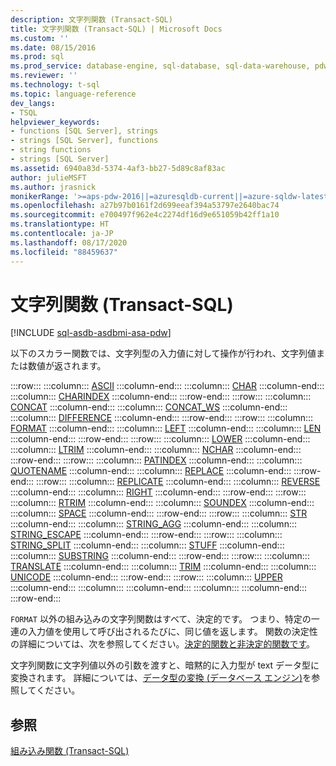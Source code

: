 ```yaml
---
description: 文字列関数 (Transact-SQL)
title: 文字列関数 (Transact-SQL) | Microsoft Docs
ms.custom: ''
ms.date: 08/15/2016
ms.prod: sql
ms.prod_service: database-engine, sql-database, sql-data-warehouse, pdw
ms.reviewer: ''
ms.technology: t-sql
ms.topic: language-reference
dev_langs:
- TSQL
helpviewer_keywords:
- functions [SQL Server], strings
- strings [SQL Server], functions
- string functions
- strings [SQL Server]
ms.assetid: 6940a83d-5374-4af3-bb27-5d89c8af83ac
author: julieMSFT
ms.author: jrasnick
monikerRange: '>=aps-pdw-2016||=azuresqldb-current||=azure-sqldw-latest||>=sql-server-2016||=sqlallproducts-allversions||>=sql-server-linux-2017||=azuresqldb-mi-current'
ms.openlocfilehash: a27b97b0161f2d699eeaf394a53797e2640bac74
ms.sourcegitcommit: e700497f962e4c2274df16d9e651059b42ff1a10
ms.translationtype: HT
ms.contentlocale: ja-JP
ms.lasthandoff: 08/17/2020
ms.locfileid: "88459637"
---
```

# <a name="string-functions-transact-sql"></a>文字列関数 (Transact-SQL)
[!INCLUDE [sql-asdb-asdbmi-asa-pdw](../../includes/applies-to-version/sql-asdb-asdbmi-asa-pdw.md)]

以下のスカラー関数では、文字列型の入力値に対して操作が行われ、文字列値または数値が返されます。  

:::row:::
    :::column:::
        [ASCII](../../t-sql/functions/ascii-transact-sql.md)
    :::column-end:::
    :::column:::
        [CHAR](../../t-sql/functions/char-transact-sql.md)
    :::column-end:::
    :::column:::
        [CHARINDEX](../../t-sql/functions/charindex-transact-sql.md)
    :::column-end:::
:::row-end:::
:::row:::
    :::column:::
        [CONCAT](../../t-sql/functions/concat-transact-sql.md)
    :::column-end:::
    :::column:::
        [CONCAT_WS](../../t-sql/functions/concat-ws-transact-sql.md)
    :::column-end:::
    :::column:::
        [DIFFERENCE](../../t-sql/functions/difference-transact-sql.md) 
    :::column-end:::
:::row-end:::
:::row:::
    :::column:::
        [FORMAT](../../t-sql/functions/format-transact-sql.md)
    :::column-end:::
    :::column:::
        [LEFT](../../t-sql/functions/left-transact-sql.md)
    :::column-end:::
    :::column:::
        [LEN](../../t-sql/functions/len-transact-sql.md) 
    :::column-end:::
:::row-end:::
:::row:::
    :::column:::
        [LOWER](../../t-sql/functions/lower-transact-sql.md)
    :::column-end:::
    :::column:::
        [LTRIM](../../t-sql/functions/ltrim-transact-sql.md)
    :::column-end:::
    :::column:::
        [NCHAR](../../t-sql/functions/nchar-transact-sql.md) 
    :::column-end:::
:::row-end:::
:::row:::
    :::column:::
        [PATINDEX](../../t-sql/functions/patindex-transact-sql.md)
    :::column-end:::
    :::column:::
        [QUOTENAME](../../t-sql/functions/quotename-transact-sql.md)
    :::column-end:::
    :::column:::
        [REPLACE](../../t-sql/functions/replace-transact-sql.md) 
    :::column-end:::
:::row-end:::
:::row:::
    :::column:::
        [REPLICATE](../../t-sql/functions/replicate-transact-sql.md)
    :::column-end:::
    :::column:::
        [REVERSE](../../t-sql/functions/reverse-transact-sql.md) 
    :::column-end:::
    :::column:::
        [RIGHT](../../t-sql/functions/right-transact-sql.md) 
    :::column-end:::
:::row-end:::
:::row:::
    :::column:::
        [RTRIM](../../t-sql/functions/rtrim-transact-sql.md)
    :::column-end:::
    :::column:::
        [SOUNDEX](../../t-sql/functions/soundex-transact-sql.md) 
    :::column-end:::
    :::column:::
        [SPACE](../../t-sql/functions/space-transact-sql.md) 
    :::column-end:::
:::row-end:::
:::row:::
    :::column:::
        [STR](../../t-sql/functions/str-transact-sql.md)
    :::column-end:::
    :::column:::
        [STRING_AGG](../../t-sql/functions/string-agg-transact-sql.md)
    :::column-end:::
    :::column:::
        [STRING_ESCAPE](../../t-sql/functions/string-escape-transact-sql.md) 
    :::column-end:::
:::row-end:::
:::row:::
    :::column:::
        [STRING_SPLIT](../../t-sql/functions/string-split-transact-sql.md)
    :::column-end:::
    :::column:::
        [STUFF](../../t-sql/functions/stuff-transact-sql.md)
    :::column-end:::
    :::column:::
        [SUBSTRING](../../t-sql/functions/substring-transact-sql.md) 
    :::column-end:::
:::row-end:::
:::row:::
    :::column:::
        [TRANSLATE](../../t-sql/functions/translate-transact-sql.md)
    :::column-end:::
    :::column:::
        [TRIM](../../t-sql/functions/trim-transact-sql.md)
    :::column-end:::
    :::column:::
        [UNICODE](../../t-sql/functions/unicode-transact-sql.md) 
    :::column-end:::
:::row-end:::
:::row:::
    :::column:::
        [UPPER](../../t-sql/functions/upper-transact-sql.md) 
    :::column-end:::
    :::column:::
    :::column-end:::
    :::column:::
    :::column-end:::
:::row-end:::

  
 `FORMAT` 以外の組み込みの文字列関数はすべて、決定的です。 つまり、特定の一連の入力値を使用して呼び出されるたびに、同じ値を返します。 関数の決定性の詳細については、次を参照してください。[決定的関数と非決定的関数です](../../relational-databases/user-defined-functions/deterministic-and-nondeterministic-functions.md)。  
  
 文字列関数に文字列値以外の引数を渡すと、暗黙的に入力型が text データ型に変換されます。 詳細については、[データ型の変換 &#40;データベース エンジン&#41;](../../t-sql/data-types/data-type-conversion-database-engine.md)を参照してください。  
  
## <a name="see-also"></a>参照  
 [組み込み関数 &#40;Transact-SQL&#41;](~/t-sql/functions/functions.md)  
  
  

